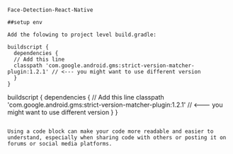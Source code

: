 ```

Face-Detection-React-Native

##setup env

Add the folowing to project level build.gradle:

buildscript {
  dependencies {
  // Add this line
  classpath 'com.google.android.gms:strict-version-matcher-plugin:1.2.1' // <--- you might want to use different version
  }
}

```
buildscript {
  dependencies {
  // Add this line
  classpath 'com.google.android.gms:strict-version-matcher-plugin:1.2.1' // <--- you might want to use different version
  }
}
```

Using a code block can make your code more readable and easier to understand, especially when sharing code with others or posting it on forums or social media platforms.
